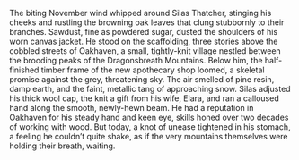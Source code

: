 The biting November wind whipped around Silas Thatcher, stinging his cheeks and rustling the browning oak leaves that clung stubbornly to their branches. Sawdust, fine as powdered sugar, dusted the shoulders of his worn canvas jacket.  He stood on the scaffolding, three stories above the cobbled streets of Oakhaven, a small, tightly-knit village nestled between the brooding peaks of the Dragonsbreath Mountains.  Below him, the half-finished timber frame of the new apothecary shop loomed, a skeletal promise against the grey, threatening sky. The air smelled of pine resin, damp earth, and the faint, metallic tang of approaching snow. Silas adjusted his thick wool cap, the knit a gift from his wife, Elara, and ran a calloused hand along the smooth, newly-hewn beam.  He had a reputation in Oakhaven for his steady hand and keen eye, skills honed over two decades of working with wood. But today, a knot of unease tightened in his stomach, a feeling he couldn’t quite shake, as if the very mountains themselves were holding their breath, waiting.
